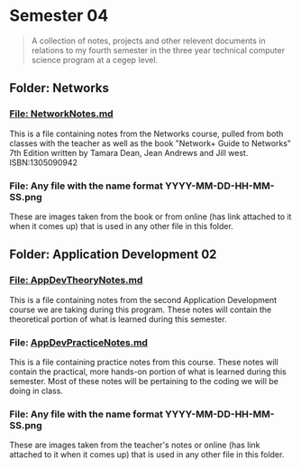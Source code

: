# Semester 04
> A collection of notes, projects and other relevent documents in relations to my fourth semester in the three year technical computer science program at a cegep level.

## Folder: Networks
### [File: NetworkNotes.md](#NetworkNotes.md)
  This is a file containing notes from the Networks course, pulled from both classes with the teacher as well as the book "Network+ Guide to Networks" 7th Edition written by Tamara Dean, Jean Andrews and Jill west. ISBN:1305090942
  
### File: Any file with the name format YYYY-MM-DD-HH-MM-SS.png
  These are images taken from the book or from online (has link attached to it when it comes up) that is used in any other file in this folder.
  
 
## Folder: Application Development 02
### [File: AppDevTheoryNotes.md](AppDevTheoryNotes.md)
  This is a file containing notes from the second Application Development course we are taking during this program. These notes will contain the theoretical portion of what is learned during this semester.
  
### File: [AppDevPracticeNotes.md](AppDevPracticeNotes.md)
  This is a file containing practice notes from this course. These notes will contain the practical, more hands-on portion of what is learned during this semester. Most of these notes will be pertaining to the coding we will be doing in class.
  
### File: Any file with the name format YYYY-MM-DD-HH-MM-SS.png
  These are images taken from the teacher's notes or online (has link attached to it when it comes up) that is used in any other file in this folder.
